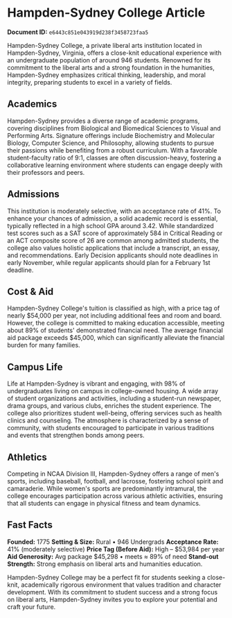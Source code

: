 # Hampden-Sydney College Article

**Document ID:** `e6443c851e043919d238f3458723faa5`

Hampden-Sydney College, a private liberal arts institution located in Hampden-Sydney, Virginia, offers a close-knit educational experience with an undergraduate population of around 946 students. Renowned for its commitment to the liberal arts and a strong foundation in the humanities, Hampden-Sydney emphasizes critical thinking, leadership, and moral integrity, preparing students to excel in a variety of fields.

## Academics
Hampden-Sydney provides a diverse range of academic programs, covering disciplines from Biological and Biomedical Sciences to Visual and Performing Arts. Signature offerings include Biochemistry and Molecular Biology, Computer Science, and Philosophy, allowing students to pursue their passions while benefiting from a robust curriculum. With a favorable student-faculty ratio of 9:1, classes are often discussion-heavy, fostering a collaborative learning environment where students can engage deeply with their professors and peers.

## Admissions
This institution is moderately selective, with an acceptance rate of 41%. To enhance your chances of admission, a solid academic record is essential, typically reflected in a high school GPA around 3.42. While standardized test scores such as a SAT score of approximately 584 in Critical Reading or an ACT composite score of 26 are common among admitted students, the college also values holistic applications that include a transcript, an essay, and recommendations. Early Decision applicants should note deadlines in early November, while regular applicants should plan for a February 1st deadline.

## Cost & Aid
Hampden-Sydney College's tuition is classified as high, with a price tag of nearly $54,000 per year, not including additional fees and room and board. However, the college is committed to making education accessible, meeting about 89% of students' demonstrated financial need. The average financial aid package exceeds $45,000, which can significantly alleviate the financial burden for many families.

## Campus Life
Life at Hampden-Sydney is vibrant and engaging, with 98% of undergraduates living on campus in college-owned housing. A wide array of student organizations and activities, including a student-run newspaper, drama groups, and various clubs, enriches the student experience. The college also prioritizes student well-being, offering services such as health clinics and counseling. The atmosphere is characterized by a sense of community, with students encouraged to participate in various traditions and events that strengthen bonds among peers.

## Athletics
Competing in NCAA Division III, Hampden-Sydney offers a range of men's sports, including baseball, football, and lacrosse, fostering school spirit and camaraderie. While women's sports are predominantly intramural, the college encourages participation across various athletic activities, ensuring that all students can engage in physical fitness and team dynamics.

## Fast Facts
**Founded:** 1775
**Setting & Size:** Rural • 946 Undergrads
**Acceptance Rate:** 41% (moderately selective)
**Price Tag (Before Aid):** High – $53,984 per year
**Aid Generosity:** Avg package $45,298 • meets ≈ 89% of need
**Stand-out Strength:** Strong emphasis on liberal arts and humanities education.

Hampden-Sydney College may be a perfect fit for students seeking a close-knit, academically rigorous environment that values tradition and character development. With its commitment to student success and a strong focus on liberal arts, Hampden-Sydney invites you to explore your potential and craft your future.
